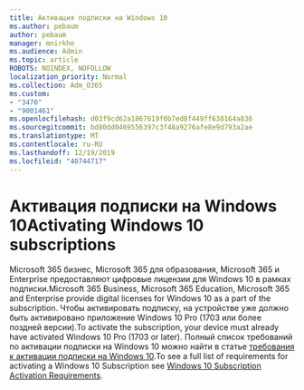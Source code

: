 ```yaml
---
title: Активация подписки на Windows 10
ms.author: pebaum
author: pebaum
manager: mnirkhe
ms.audience: Admin
ms.topic: article
ROBOTS: NOINDEX, NOFOLLOW
localization_priority: Normal
ms.collection: Adm_O365
ms.custom:
- "3470"
- "9001461"
ms.openlocfilehash: d03f9cd62a1867619f0b7ed8f449ff638164a836
ms.sourcegitcommit: bd80dd0469556397c3f48a9276afe8e9d793a2ae
ms.translationtype: MT
ms.contentlocale: ru-RU
ms.lasthandoff: 12/19/2019
ms.locfileid: "40744717"
---
```

# <a name="activating-windows-10-subscriptions"></a><span data-ttu-id="3fa99-102">Активация подписки на Windows 10</span><span class="sxs-lookup"><span data-stu-id="3fa99-102">Activating Windows 10 subscriptions</span></span>

<span data-ttu-id="3fa99-103">Microsoft 365 бизнес, Microsoft 365 для образования, Microsoft 365 и Enterprise предоставляют цифровые лицензии для Windows 10 в рамках подписки.</span><span class="sxs-lookup"><span data-stu-id="3fa99-103">Microsoft 365 Business, Microsoft 365 Education, Microsoft 365 and Enterprise provide digital licenses for Windows 10 as a part of the subscription.</span></span> <span data-ttu-id="3fa99-104">Чтобы активировать подписку, на устройстве уже должно быть активировано приложение Windows 10 Pro (1703 или более поздней версии).</span><span class="sxs-lookup"><span data-stu-id="3fa99-104">To activate the subscription, your device must already have activated Windows 10 Pro (1703 or later).</span></span> <span data-ttu-id="3fa99-105">Полный список требований по активации подписки на Windows 10 можно найти в статье [требования к активации подписки на Windows 10](https://docs.microsoft.com/windows/deployment/windows-10-subscription-activation#requirements).</span><span class="sxs-lookup"><span data-stu-id="3fa99-105">To see a full list of requirements for activating a Windows 10 Subscription see [Windows 10 Subscription Activation Requirements](https://docs.microsoft.com/windows/deployment/windows-10-subscription-activation#requirements).</span></span>
